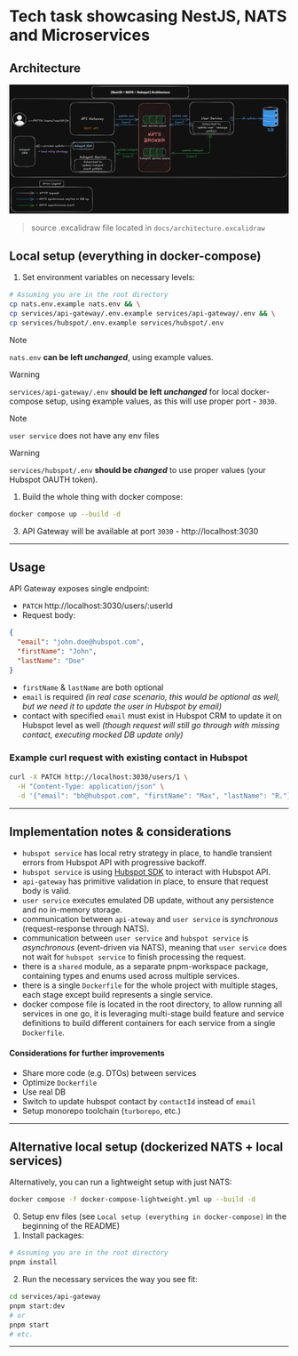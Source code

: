 # Tech task showcasing NestJS, NATS and Microservices

## Architecture

![Architecture](./docs/architecture.png)

> source .excalidraw file located in `docs/architecture.excalidraw`

## Local setup (everything in docker-compose)

1. Set environment variables on necessary levels:

```sh
# Assuming you are in the root directory
cp nats.env.example nats.env && \
cp services/api-gateway/.env.example services/api-gateway/.env && \
cp services/hubspot/.env.example services/hubspot/.env
```
> [!NOTE]
> `nats.env` **can be left _unchanged_**, using example values.

> [!WARNING]
> `services/api-gateway/.env` **should be left _unchanged_** for local docker-compose setup, using example values, as this will use proper port - `3030`.

> [!NOTE]
> `user service` does not have any env files

> [!WARNING]
> `services/hubspot/.env` **should be _changed_** to use proper values (your Hubspot OAUTH token).

1. Build the whole thing with docker compose:

```sh
docker compose up --build -d
```

3. API Gateway will be available at port `3030` - http://localhost:3030
---

## Usage
API Gateway exposes single endpoint:

- `PATCH` http://localhost:3030/users/:userId
- Request body:
```json
{
  "email": "john.doe@hubspot.com",
  "firstName": "John",
  "lastName": "Doe"
}
```
- `firstName` & `lastName` are both optional
- `email` is required _(in real case scenario, this would be optional as well, but we need it to update the user in Hubspot by email)_
- contact with specified `email` must exist in Hubspot CRM to update it on Hubspot level as well _(though request will still go through with missing contact, executing mocked DB update only)_

### Example curl request with existing contact in Hubspot

```sh
curl -X PATCH http://localhost:3030/users/1 \
  -H "Content-Type: application/json" \
  -d '{"email": "bh@hubspot.com", "firstName": "Max", "lastName": "R."}'
```
---

## Implementation notes & considerations
- `hubspot service` has local retry strategy in place, to handle transient errors from Hubspot API with progressive backoff.
- `hubspot service` is using [Hubspot SDK](https://www.npmjs.com/package/@hubspot/api-client) to interact with Hubspot API.
- `api-gateway` has primitive validation in place, to ensure that request body is valid.
- `user service` executes emulated DB update, without any persistence and no in-memory storage.
- communication between `api-ateway` and `user service` is _synchronous_ (request-response through NATS).
- communication between `user service` and `hubspot service` is _asynchronous_ (event-driven via NATS), meaning that `user service` does not wait for `hubspot service` to finish processing the request.
- there is a `shared` module, as a separate pnpm-workspace package, containing types and enums used across multiple services.
- there is a single `Dockerfile` for the whole project with multiple stages, each stage except build represents a single service.
- docker compose file is located in the root directory, to allow running all services in one go, it is leveraging multi-stage build feature and service definitions to build different containers for each service from a single `Dockerfile`.

#### Considerations for further improvements
- Share more code (e.g. DTOs) between services
- Optimize `Dockerfile`
- Use real DB
- Switch to update hubspot contact by `contactId` instead of `email`
- Setup monorepo toolchain (`turborepo`, etc.)
---

## Alternative local setup (dockerized NATS + local services)

Alternatively, you can run a lightweight setup with just NATS:

```sh
docker compose -f docker-compose-lightweight.yml up --build -d
```

0. Setup env files (see `Local setup (everything in docker-compose)` in the beginning of the README)
1. Install packages:

```sh
# Assuming you are in the root directory
pnpm install
```

2. Run the necessary services the way you see fit:

```sh
cd services/api-gateway
pnpm start:dev
# or
pnpm start
# etc.
```
---